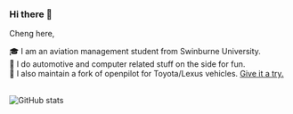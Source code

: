 ### Hi there 👋
Cheng here, 

🎓 I am an aviation management student from Swinburne University.\
🚗 I do automotive and computer related stuff on the side for fun.\
🪪 I also maintain a fork of openpilot for Toyota/Lexus vehicles. [Give it a try.](https://github.com/cydia2020/dodgypilot)

\
![GitHub stats](https://github-readme-stats.vercel.app/api?username=cydia2020&show_icons=true&theme=dark)
